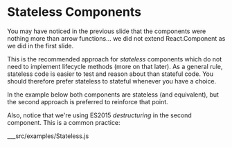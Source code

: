 # Stateless Components

You may have noticed in the previous slide that the components were nothing more than arrow functions... we did 
not extend React.Component as we did in the first slide.

This is the recommended approach for *stateless* components which do not need to implement lifecycle methods (more on that later).  As a general rule, stateless code is easier to 
test and reason about than stateful code.  You should therefore prefer stateless to stateful whenever you have a choice.

In the example below both components are stateless (and equivalent), but the second approach is preferred to reinforce 
that point.
 
Also, notice that we're using ES2015 *destructuring* in the second component.  This is a common practice:

___src/examples/Stateless.js
